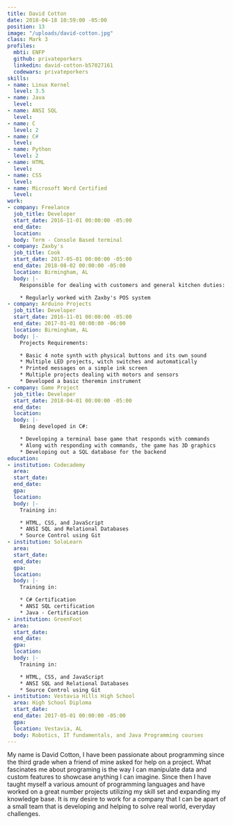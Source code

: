 ```yaml
---
title: David Cotton
date: 2018-04-18 10:59:00 -05:00
position: 13
image: "/uploads/david-cotton.jpg"
class: Mark 3
profiles:
  mbti: ENFP
  github: privateporkers
  linkedin: david-cotton-b57027161
  codewars: privateporkers
skills:
- name: Linux Kernel
  level: 3.5
- name: Java
  level: 
- name: ANSI SQL
  level: 
- name: C
  level: 2
- name: C#
  level: 
- name: Python
  level: 2
- name: HTML
  level: 
- name: CSS
  level: 
- name: Microsoft Word Certified
  level: 
work:
- company: Freelance
  job_title: Developer
  start_date: 2016-11-01 00:00:00 -05:00
  end_date: 
  location: 
  body: Term - Console Based terminal
- company: Zaxby's
  job_title: Cook
  start_date: 2017-05-01 00:00:00 -05:00
  end_date: 2018-08-02 00:00:00 -05:00
  location: Birmingham, AL
  body: |-
    Responsible for dealing with customers and general kitchen duties:

    * Regularly worked with Zaxby's POS system
- company: Arduino Projects
  job_title: Developer
  start_date: 2016-11-01 00:00:00 -05:00
  end_date: 2017-01-01 00:00:00 -06:00
  location: Birmingham, AL
  body: |-
    Projects Requirements:

    * Basic 4 note synth with physical buttons and its own sound
    * Multiple LED projects, witch switches and automatically
    * Printed messages on a simple ink screen
    * Multiple projects dealing with motors and sensors
    * Developed a basic theremin instrument
- company: Game Project
  job_title: Developer
  start_date: 2018-04-01 00:00:00 -05:00
  end_date: 
  location: 
  body: |-
    Being developed in C#:

    * Developing a terminal base game that responds with commands
    * Along with responding with commands, the game has 3D graphics
    * Developing out a SQL database for the backend
education:
- institution: Codecademy
  area: 
  start_date: 
  end_date: 
  gpa: 
  location: 
  body: |-
    Training in:

    * HTML, CSS, and JavaScript
    * ANSI SQL and Relational Databases
    * Source Control using Git
- institution: SoloLearn
  area: 
  start_date: 
  end_date: 
  gpa: 
  location: 
  body: |-
    Training in:

    * C# Certification
    * ANSI SQL certification
    * Java - Certification
- institution: GreenFoot
  area: 
  start_date: 
  end_date: 
  gpa: 
  location: 
  body: |-
    Training in:

    * HTML, CSS, and JavaScript
    * ANSI SQL and Relational Databases
    * Source Control using Git
- institution: Vestavia Hills High School
  area: High School Diploma
  start_date: 
  end_date: 2017-05-01 00:00:00 -05:00
  gpa: 
  location: Vestavia, AL
  body: Robotics, IT fundamentals, and Java Programming courses
---
```


My name is David Cotton, I have been passionate about programming since the third grade when a friend of mine asked for help on a project. What fascinates me about programing is the  way I can  manipulate data and custom features to showcase anything I can imagine. Since then I have taught myself a various amount of programming languages and have worked on a great number projects utilizing my skill set and expanding my knowledge base. It is my desire to work for a company that I can be apart of a small team that is developing and helping to solve real world, everyday challenges.